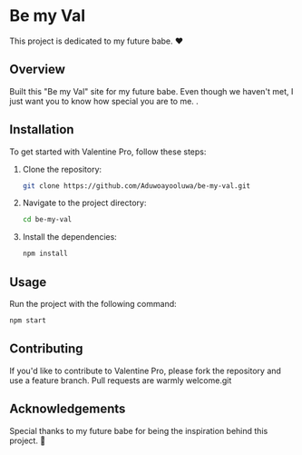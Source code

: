 # Be my Val

This project is dedicated to my future babe. ❤️

## Overview

Built this "Be my Val" site for my future babe. Even though we haven't met, I just want you to know how special you are to me. .


## Installation

To get started with Valentine Pro, follow these steps:

1. Clone the repository:
    ```bash
    git clone https://github.com/Aduwoayooluwa/be-my-val.git
    ```
2. Navigate to the project directory:
    ```bash
    cd be-my-val
    ```
3. Install the dependencies:
    ```bash
    npm install
    ```

## Usage

Run the project with the following command:
```bash
npm start
```

## Contributing

If you'd like to contribute to Valentine Pro, please fork the repository and use a feature branch. Pull requests are warmly welcome.git 

## Acknowledgements

Special thanks to my future babe for being the inspiration behind this project. 💖
